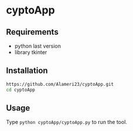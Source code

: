 # cyptoApp



## Requirements
- python last version
- library tkinter

## Installation
```bash
https://github.com/Alameri23/cyptoApp.git
cd cyptoApp
```
## Usage
Type ```python cyptoApp/cyptoApp.py``` to run the tool.
